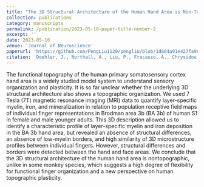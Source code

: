 ```yaml
---
title: "The 3D Structural Architecture of the Human Hand Area is Non-Topographic."
collection: publications
category: manuscripts
permalink: /publication/2023-05-10-paper-title-number-2
excerpt: ''
date: 2023-05-10
venue: 'Journal of Neuroscience'
paperurl: 'https://github.com/PengLiu1120/pengliu/blob/1d884a91e427fa96ef00598976e5084380e9bdcf/files/paper2.pdf'
citation: 'Doehler, J., Northall, A., Liu, P., Fracasso, A., Chrysidou, A., Speck, O., Lohmann, G., Wolbers, T., and Kuehn, E. (2023). The 3D Structural Architecture of the Human Hand Area is Non-Topographic. Journal of Neuroscience, 43(19), 3456-3476.'
---
```


The functional topography of the human primary somatosensory cortex hand area is a widely studied model system to understand sensory organization and plasticity. It is so far unclear whether the underlying 3D structural architecture also shows a topographic organization. We used 7 Tesla (7T) magnetic resonance imaging (MRI) data to quantify layer-specific myelin, iron, and mineralization in relation to population receptive field maps of individual finger representations in Brodman area 3b (BA 3b) of human S1 in female and male younger adults. This 3D description allowed us to identify a characteristic profile of layer-specific myelin and iron deposition in the BA 3b hand area, but revealed an absence of structural differences, an absence of low-myelin borders, and high similarity of 3D microstructure profiles between individual fingers. However, structural differences and borders were detected between the hand and face areas. We conclude that the 3D structural architecture of the human hand area is nontopographic, unlike in some monkey species, which suggests a high degree of flexibility for functional finger organization and a new perspective on human topographic plasticity.